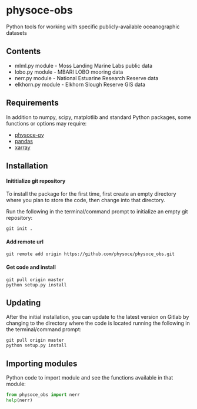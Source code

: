 # physoce-obs

Python tools for working with specific publicly-available oceanographic datasets

## Contents

* mlml.py module - Moss Landing Marine Labs public data
* lobo.py module - MBARI LOBO mooring data
* nerr.py module - National Estuarine Research Reserve data
* elkhorn.py module - Elkhorn Slough Reserve GIS data

## Requirements

In addition to numpy, scipy, matplotlib and standard Python packages, some functions or options may require:
* [physoce-py](https://github.com/physoce/physoce-py)
* [pandas](http://pandas.pydata.org/)
* [xarray](http://xarray.pydata.org/en/stable/)

## Installation

#### Inititialize git repository

To install the package for the first time, first create an empty directory where
you plan to store the code, then change into that directory.

Run the following in the terminal/command prompt to initialize an empty git repository:

```
git init .
```

#### Add remote url

```
git remote add origin https://github.com/physoce/physoce_obs.git
```

#### Get code and install

```
git pull origin master
python setup.py install
```

## Updating

After the initial installation, you can update to the latest version on Gitlab
by changing to the directory where the code is located running the following in
the terminal/command prompt:

```
git pull origin master
python setup.py install
```

## Importing modules

Python code to import module and see the functions available in that module:

```python
from physoce_obs import nerr
help(nerr)
```
